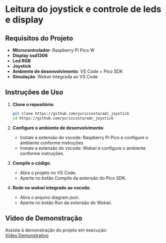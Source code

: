 # Leitura do joystick e controle de leds e display

## Requisitos do Projeto

- **Microcontrolador**: Raspberry Pi Pico W
- **Display ssd1306**
- **Led RGB**
- **Joystick**
- **Ambiente de desenvolvimento**: VS Code + Pico SDK  
- **Simulação**: Wokwi integrada ao VS Code  

## Instruções de Uso

1. **Clone o repositório**:
    ```sh
    git clone https://github.com/yuriccosta/adc_joystick
    cd https://github.com/yuriccosta/adc_joystick
    ```

2. **Configure o ambiente de desenvolvimento**:
    - Instale a extensão do vscode: Raspberry Pi Pico e configure o ambiente conforme instruções.
    - Instale a extensão do vscode: Wokwi e configure o ambiente conforme instruções.

3. **Compile o código**:
    - Abra o projeto no VS Code.
    - Aperte no botão Compile da extensão do Pico SDK.

4. **Rode no wokwi integrado ao vscode**:
    - Abra o arquivo diagram.json.
    - Aperte no botão Run da extensão do Wokwi.

   
## Vídeo de Demonstração
Assista à demonstração do projeto em execução:  
[Vídeo Demonstrativo](https://youtu.be/aGPeZtyERJ8)  
  
  
